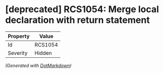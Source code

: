 # \[deprecated\] RCS1054: Merge local declaration with return statement

| Property | Value   |
| -------- | ------- |
| Id       | RCS1054 |
| Severity | Hidden  |


*\(Generated with [DotMarkdown](http://github.com/JosefPihrt/DotMarkdown)\)*